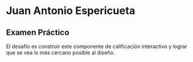 # Juan Antonio Espericueta

## Examen Práctico

El desafío es construir este componente de calificación interactivo y lograr que se vea lo más cercano posible al diseño.

